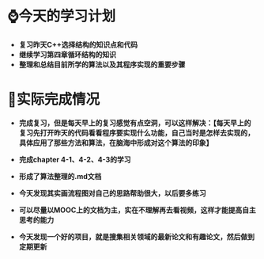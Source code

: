 # ⌚今天的学习计划

- **复习昨天C++选择结构的知识点和代码**
- **继续学习第四章循环结构的知识**
- **整理和总结目前所学的算法以及其程序实现的重要步骤**

# 🧲实际完成情况

- **完成复习，但是每天早上的复习感觉有点空洞，可以这样解决：【每天早上的复习先打开昨天的代码看看程序要实现什么功能，自己当时是怎样去实现的，具体应用了那些方法和算法，在脑海中形成对这个算法的印象】**

- **完成chapter 4-1、4-2、4-3的学习**
- **形成了算法整理的.md文档**
- **今天发现其实画流程图对自己的思路帮助很大，以后要多练习**
- **可以尽量以MOOC上的文档为主，实在不理解再去看视频，这样才能提高自主思考的能力**

- **今天发现一个好的项目，就是搜集相关领域的最新论文和有趣论文，然后做到定期更新**

